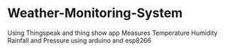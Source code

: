 # Weather-Monitoring-System
Using Thingspeak and thing show app
Measures Temperature Humidity Rainfall and Pressure using arduino and esp8266
